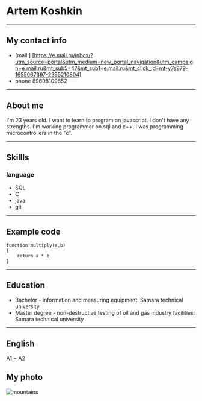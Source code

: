 # **Artem Koshkin**
***
## **My contact info**
* [mail:] [https://e.mail.ru/inbox/?utm_source=portal&utm_medium=new_portal_navigation&utm_campaign=e.mail.ru&mt_sub5=47&mt_sub1=e.mail.ru&mt_click_id=mt-y7s979-1655067397-2355210804]
* phone 89608109652
***
## About me
I'm 23 years old. I want to learn to program on javascript. I don't have any strengths. I'm working programmer on sql and c++.
I was programming microcontrollers in the "c".
***
## Skillls
### language
* SQL
* C
* java
* git
***
## Example code
```
function multiply(a,b)
{
    return a * b
}
```
***
## Education
* Bachelor - information and measuring equipment: Samara technical university
* Master degree - non-destructive testing of oil and gas industry facilities: Samara technical university
***
## English 
 A1 ~ A2

## My photo
![mountains](C:\Users\КИСКИН\Downloads\297521-svetik_1920x1200.jpg)  
